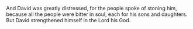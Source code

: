 And David was greatly distressed, for the people spoke of stoning him, because all the people were bitter in soul, each for his sons and daughters. But David strengthened himself in the Lord his God.
